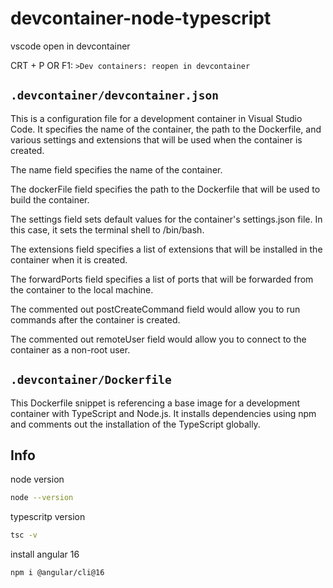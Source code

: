 # devcontainer-node-typescript

vscode open in devcontainer

CRT + P OR F1: `>Dev containers: reopen in devcontainer`

## `.devcontainer/devcontainer.json`

This is a configuration file for a development container in Visual Studio Code. It specifies the name of the container, the path to the Dockerfile, and various settings and extensions that will be used when the container is created.

The name field specifies the name of the container.

The dockerFile field specifies the path to the Dockerfile that will be used to build the container.

The settings field sets default values for the container's settings.json file. In this case, it sets the terminal shell to /bin/bash.

The extensions field specifies a list of extensions that will be installed in the container when it is created.

The forwardPorts field specifies a list of ports that will be forwarded from the container to the local machine.

The commented out postCreateCommand field would allow you to run commands after the container is created.

The commented out remoteUser field would allow you to connect to the container as a non-root user.

## `.devcontainer/Dockerfile`

This Dockerfile snippet is referencing a base image for a development container with TypeScript and Node.js. It installs dependencies using npm and comments out the installation of the TypeScript globally.

## Info

node version

```sh
node --version
```

typescritp version

```sh
tsc -v
```

install angular 16

```sh
npm i @angular/cli@16
```
